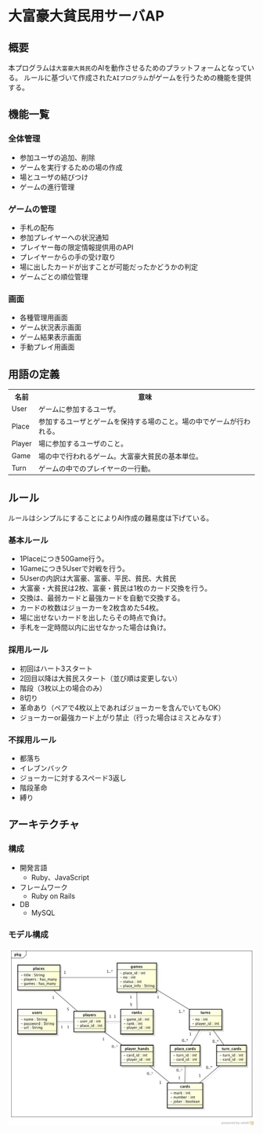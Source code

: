 # 大富豪大貧民用サーバAP

## 概要

本プログラムは`大富豪大貧民`のAIを動作させるためのプラットフォームとなっている。
ルールに基づいて作成された`AIプログラム`がゲームを行うための機能を提供する。

## 機能一覧

### 全体管理

* 参加ユーザの追加、削除 
* ゲームを実行するための場の作成
* 場とユーザの結びつけ
* ゲームの進行管理

### ゲームの管理

* 手札の配布
* 参加プレイヤーへの状況通知
* プレイヤー毎の限定情報提供用のAPI
* プレイヤーからの手の受け取り
* 場に出したカードが出すことが可能だったかどうかの判定
* ゲームごとの順位管理

### 画面

* 各種管理用画面
* ゲーム状況表示画面
* ゲーム結果表示画面
* 手動プレイ用画面

## 用語の定義

<table>
  <tr>
    <th>名前</th>
    <th>意味</th>
  </tr>
  <tr>
    <td>User</td>
    <td>ゲームに参加するユーザ。</td>
  </tr>
  <tr>
    <td>Place</td>
    <td>参加するユーザとゲームを保持する場のこと。場の中でゲームが行われる。</td>
  </tr>
  <tr>
    <td>Player</td>
    <td>場に参加するユーザのこと。</td>
  </tr>
  <tr>
    <td>Game</td>
    <td>場の中で行われるゲーム。大富豪大貧民の基本単位。</td>
  </tr>
  <tr>
    <td>Turn</td>
    <td>ゲームの中でのプレイヤーの一行動。</td>
  </tr>
</table>

## ルール

ルールはシンプルにすることによりAI作成の難易度は下げている。

### 基本ルール

* 1Placeにつき50Game行う。
* 1Gameにつき5Userで対戦を行う。
* 5Userの内訳は大富豪、富豪、平民、貧民、大貧民
* 大富豪・大貧民は2枚、富豪・貧民は1枚のカード交換を行う。
* 交換は、最弱カードと最強カードを自動で交換する。
* カードの枚数はジョーカーを2枚含めた54枚。
* 場に出せないカードを出したらその時点で負け。
* 手札を一定時間以内に出せなかった場合は負け。

### 採用ルール
* 初回はハート3スタート
* 2回目以降は大貧民スタート（並び順は変更しない）
* 階段（3枚以上の場合のみ）
* 8切り
* 革命あり（ペアで4枚以上であればジョーカーを含んでいてもOK）
* ジョーカーor最強カード上がり禁止（行った場合はミスとみなす）

### 不採用ルール
* 都落ち
* イレブンバック
* ジョーカーに対するスペード3返し
* 階段革命
* 縛り

## アーキテクチャ

### 構成

* 開発言語
   * Ruby、JavaScript
* フレームワーク
   * Ruby on Rails
* DB
   * MySQL

### モデル構成

![モデルイメージ](doc/model.jpg "モデルイメージ")


